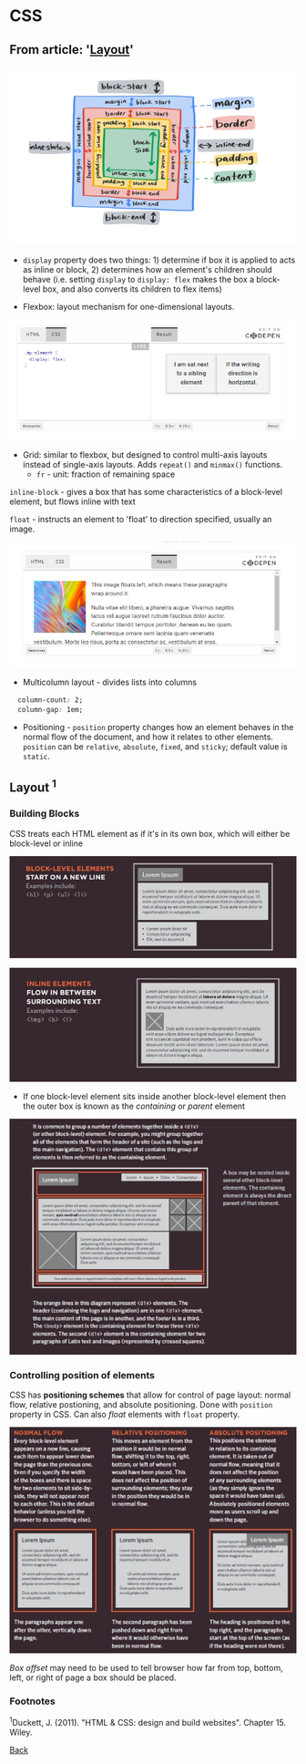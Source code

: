 # CSS

## From article: '[Layout](https://web.dev/learn/css/layout/)'

![layout](img/layout.png)

* `display` property does two things: 1) determine if box it is applied to acts as inline or block, 2) determines how an element's children should behave (i.e. setting `display` to `display: flex` makes the box a block-level box, and also converts its children to flex items)

* Flexbox: layout mechanism for one-dimensional layouts.

![flexbox](img/flexbox.png)

* Grid: similar to flexbox, but designed to control multi-axis layouts instead of single-axis layouts. Adds `repeat()` and `minmax()` functions.
  * `fr` - unit: fraction of remaining space

`inline-block` - gives a box that has some characteristics of a block-level element, but flows inline with text

`float` - instructs an element to 'float' to direction specified, usually an image.

![float](img/float.png)

* Multicolumn layout - divides lists into columns

```css
  column-count: 2;
  column-gap: 1em;
  ```

* Positioning - `position` property changes how an element behaves in the normal flow of the document, and how it relates to other elements. `position` can be `relative`, `absolute`, `fixed`, and `sticky`; default value is `static`.

## Layout <sup>1</sup>

### Building Blocks

CSS treats each HTML element as if it's in its own box, which will either be block-level or inline

![Block-level elements](img/block-level%20elements.jpg)

![Inline Elements](img/inline%20elements.jpg)

* If one block-level element sits inside another block-level element then the outer box is known as the *containing* or *parent* element

![Containing Elements](img/Containing%20elements.jpg)

### Controlling position of elements

CSS has **positioning schemes** that allow for control of page layout: normal flow, relative postioning, and absolute positioning. Done with `position` property in CSS. Can also *float* elements with `float` property.

![Positioning Schemes](img/positioning%20schemes.jpg)

*Box offset* may need to be used to tell browser how far from top, bottom, left, or right of page a box should be placed.

### Footnotes

<sup>1</sup>Duckett, J. (2011). "HTML & CSS: design and build websites". Chapter 15. Wiley.

[Back](/reading-notes/201/201-TOC.html)